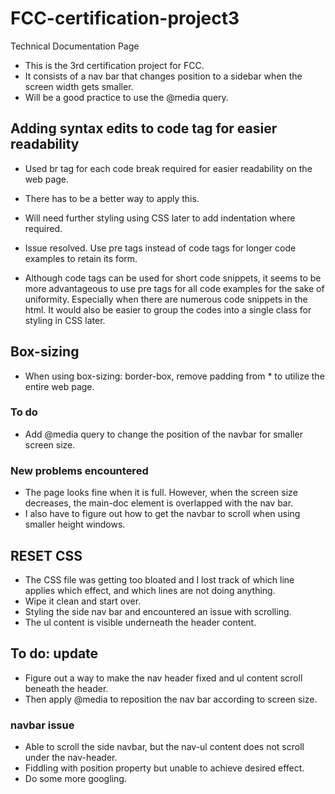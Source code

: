 # FCC-certification-project3

Technical Documentation Page

- This is the 3rd certification project for FCC.
- It consists of a nav bar that changes position to a sidebar when the screen width gets smaller.
- Will be a good practice to use the @media query.

## Adding syntax edits to code tag for easier readability

- Used br tag for each code break required for easier readability on the web page.
- There has to be a better way to apply this.
- Will need further styling using CSS later to add indentation where required.

- Issue resolved. Use pre tags instead of code tags for longer code examples to retain its form.
- Although code tags can be used for short code snippets, it seems to be more advantageous to use pre tags for all code examples for the sake of uniformity. Especially when there are numerous code snippets in the html. It would also be easier to group the codes into a single class for styling in CSS later.

## Box-sizing

- When using box-sizing: border-box, remove padding from * to utilize the entire web page.

### To do

- Add @media query to change the position of the navbar for smaller screen size.

### New problems encountered

- The page looks fine when it is full. However, when the screen size decreases, the main-doc element is overlapped with the nav bar.
- I also have to figure out how to get the navbar to scroll when using smaller height windows.

## RESET CSS

- The CSS file was getting too bloated and I lost track of which line applies which effect, and which lines are not doing anything.
- Wipe it clean and start over.
- Styling the side nav bar and encountered an issue with scrolling.
- The ul content is visible underneath the header content.

## To do: update

- Figure out a way to make the nav header fixed and ul content scroll beneath the header.
- Then apply @media to reposition the nav bar according to screen size.

### navbar issue

- Able to scroll the side navbar, but the nav-ul content does not scroll under the nav-header.
- Fiddling with position property but unable to achieve desired effect.
- Do some more googling.
